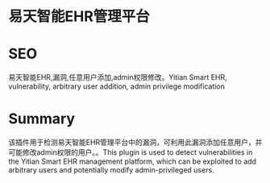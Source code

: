 # 易天智能EHR管理平台
# SEO
易天智能EHR,漏洞,任意用户添加,admin权限修改。Yitian Smart EHR, vulnerability, arbitrary user addition, admin privilege modification
# Summary
该插件用于检测易天智能EHR管理平台中的漏洞，可利用此漏洞添加任意用户，并可能修改admin权限的用户。。This plugin is used to detect vulnerabilities in the Yitian Smart EHR management platform, which can be exploited to add arbitrary users and potentially modify admin-privileged users.
